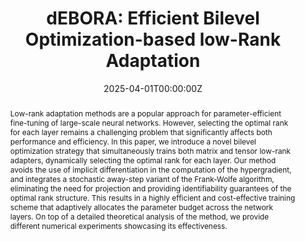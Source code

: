---
title: 'dEBORA: Efficient Bilevel Optimization-based low-Rank Adaptation'

# Authors
# If you created a profile for a user (e.g. the default `admin` user), write the username (folder name) here
# and it will be replaced with their full name and linked to their profile.
authors:
  - admin
  - Sara Venturini
  - Francesco Rinaldi
  - Francesco Tudisco

# Author notes (optional)
# author_notes:
  # - 'Equal contribution'
  # - 'Equal contribution'

date: '2025-04-01T00:00:00Z'

# Schedule page publish date (NOT publication's date).
publishDate: '2025-04-01T00:00:00Z'

# Publication type.
# Accepts a single type but formatted as a YAML list (for Hugo requirements).
# Enter a publication type from the CSL standard.
publication_types: ['paper-conference']

# Publication name and optional abbreviated publication name.
publication: In *Internation conference on Learning Representations*
publication_short: In ICLR

abstract: Low-rank adaptation methods are a popular approach for parameter-efficient fine-tuning of large-scale neural networks. However, selecting the optimal rank for each layer remains a challenging problem that significantly affects both performance and efficiency. In this paper, we introduce a novel bilevel optimization strategy that simultaneously trains both matrix and tensor low-rank adapters, dynamically selecting the optimal rank for each layer. Our method avoids the use of implicit differentiation in the computation of the hypergradient, and integrates a stochastic away-step variant of the Frank-Wolfe algorithm, eliminating the need for projection and providing identifiability guarantees of the optimal rank structure. This results in a highly efficient and cost-effective training scheme that adaptively allocates the parameter budget across the network layers. On top of a detailed theoretical analysis of the method, we provide different numerical experiments showcasing its effectiveness.
# Summary. An optional shortened abstract.
# summary: Lorem ipsum dolor sit amet, consectetur adipiscing elit. Duis posuere tellus ac convallis placerat. Proin tincidunt magna sed ex sollicitudin condimentum.

tags:
  - Low-rank
  - Bilevel-optimization
  - Fine-tuning 
  - LoRA

# Display this page in the Featured widget?
featured: true

# Standard identifiers for auto-linking
# hugoblox:
  # ids:
    # doi: 10.5555/123456

# Custom links
links:
  - type: pdf
    url: "https://openreview.net/pdf?id=5M0ic2RxQZ"
  - type: code
    url: https://openreview.net/attachment?id=5M0ic2RxQZ&name=supplementary_material
  # - type: dataset
    # url: https://github.com/HugoBlox/hugo-blox-builder
  - type: slides
    url: https://iclr.cc/media/iclr-2025/Slides/30949.pdf
  # - type: source
    # url: https://github.com/HugoBlox/hugo-blox-builder
  # - type: video
   # url: https://youtube.com

# Featured image
# To use, add an image named `featured.jpg/png` to your page's folder.
image:
  # caption: 'Image credit: [**Unsplash**](https://unsplash.com/photos/pLCdAaMFLTE)'
  focal_point: ''
  preview_only: false

# Associated Projects (optional).
#   Associate this publication with one or more of your projects.
#   Simply enter your project's folder or file name without extension.
#   E.g. `internal-project` references `content/project/internal-project/index.md`.
#   Otherwise, set `projects: []`.
projects:
  - example

# Slides (optional).
#   Associate this publication with Markdown slides.
#   Simply enter your slide deck's filename without extension.
#   E.g. `slides: "example"` references `content/slides/example/index.md`.
#   Otherwise, set `slides: ""`.
slides: ""
---